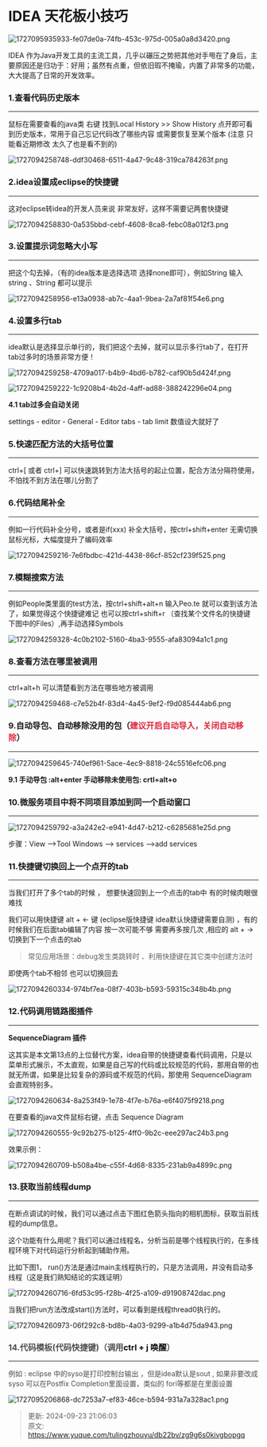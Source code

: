 # IDEA 天花板小技巧

![1727095935933-fe07de0a-74fb-453c-975d-005a0a8d3420.png](./img/aHINyWuihOaGhBxo/1727095935933-fe07de0a-74fb-453c-975d-005a0a8d3420-517698.png)

IDEA 作为Java开发工具的主流工具，几乎以碾压之势把其他对手甩在了身后，主要原因还是归功于：好用；虽然有点重，但依旧瑕不掩瑜，内置了非常多的功能，大大提高了日常的开发效率。

### **1.查看代码历史版本**
---

鼠标在需要查看的java类 右键 找到Local History >> Show History 点开即可看到历史版本，常用于自己忘记代码改了哪些内容 或需要恢复至某个版本 (注意 只能看近期修改 太久了也是看不到的)

![1727094258748-ddf30468-6511-4a47-9c48-319ca784263f.png](./img/aHINyWuihOaGhBxo/1727094258748-ddf30468-6511-4a47-9c48-319ca784263f-585278.png)

### **2.idea设置成eclipse的快捷键**
---

这对eclipse转idea的开发人员来说 非常友好，这样不需要记两套快捷键

![1727094258830-0a535bbd-cebf-4608-8ca8-febc08a012f3.png](./img/aHINyWuihOaGhBxo/1727094258830-0a535bbd-cebf-4608-8ca8-febc08a012f3-498877.png)

### **3.设置提示词忽略大小写**
---

把这个勾去掉，（有的idea版本是选择选项 选择none即可），例如String 输入string 、String 都可以提示

![1727094258956-e13a0938-ab7c-4aa1-9bea-2a7af81f54e6.png](./img/aHINyWuihOaGhBxo/1727094258956-e13a0938-ab7c-4aa1-9bea-2a7af81f54e6-906933.png)

### **4.设置多行tab**
---

idea默认是选择显示单行的，我们把这个去掉，就可以显示多行tab了，在打开tab过多时的场景非常方便！

![1727094259258-4709a017-b4b9-4bd6-b782-caf90b5d424f.png](./img/aHINyWuihOaGhBxo/1727094259258-4709a017-b4b9-4bd6-b782-caf90b5d424f-811952.png)

![1727094259222-1c9208b4-4b2d-4aff-ad88-388242296e04.png](./img/aHINyWuihOaGhBxo/1727094259222-1c9208b4-4b2d-4aff-ad88-388242296e04-530524.png)

**4.1 tab过多会自动关闭**

settings - editor - General - Editor tabs - tab limit 数值设大就好了

### **5.快速匹配方法的大括号位置**
---

ctrl+[    或者   ctrl+] 可以快速跳转到方法大括号的起止位置，配合方法分隔符使用，不怕找不到方法在哪儿分割了

### **6.代码结尾补全**
---

例如一行代码补全分号，或者是if(xxx) 补全大括号，按ctrl+shift+enter 无需切换鼠标光标，大幅度提升了编码效率

![1727094259216-7e6fbdbc-421d-4438-86cf-852cf239f525.png](./img/aHINyWuihOaGhBxo/1727094259216-7e6fbdbc-421d-4438-86cf-852cf239f525-293021.png)

### **7.模糊搜索方法**
---

例如People类里面的test方法，按ctrl+shift+alt+n 输入Peo.te 就可以查到该方法了，如果觉得这个快捷键难记 也可以按ctrl+shift+r （查找某个文件名的快捷键 下图中的Files）,再手动选择Symbols

![1727094259328-4c0b2102-5160-4ba3-9555-afa83094a1c1.png](./img/aHINyWuihOaGhBxo/1727094259328-4c0b2102-5160-4ba3-9555-afa83094a1c1-898162.png)

### **8.查看方法在哪里被调用**
---

ctrl+alt+h 可以清楚看到方法在哪些地方被调用

![1727094259468-c7e52b4f-83d4-4a45-9ef2-f9d085444ab6.png](./img/aHINyWuihOaGhBxo/1727094259468-c7e52b4f-83d4-4a45-9ef2-f9d085444ab6-616426.png)

### **9.自动导包、自动移除没用的包（****<font style="color:#DF2A3F;">建议开启自动导入，关闭自动移除</font>****）**
---

![1727094259645-740ef961-5ace-4ec9-8818-24c5516efc06.png](./img/aHINyWuihOaGhBxo/1727094259645-740ef961-5ace-4ec9-8818-24c5516efc06-391248.png)

**9.1 手动导包 :alt+enter 手动移除未使用包: crtl+alt+o**

### **10.微服务项目中将不同项目添加到同一个启动窗口**
---

![1727094259792-a3a242e2-e941-4d47-b212-c6285681e25d.png](./img/aHINyWuihOaGhBxo/1727094259792-a3a242e2-e941-4d47-b212-c6285681e25d-841219.png)

步骤：View ——>Tool Windows ——> services ——>add services

### **11.快捷键切换回上一个点开的tab**
---

当我们打开了多个tab的时候 ， 想要快速回到上一个点击的tab中 有的时候肉眼很难找

我们可以用快捷键 alt + ← 键 (eclipse版快捷键 idea默认快捷键需要自测) ，有的时候我们在后面tab编辑了内容 按一次可能不够 需要再多按几次 ,相应的 alt + → 切换到下一个点击的tab

>  常见应用场景：debug发生类跳转时 、利用快捷键在其它类中创建方法时 
>

即使两个tab不相邻 也可以切换回去

![1727094260334-974bf7ea-08f7-403b-b593-59315c348b4b.png](./img/aHINyWuihOaGhBxo/1727094260334-974bf7ea-08f7-403b-b593-59315c348b4b-238145.png)

### **12.代码调用链路图插件**
---

**SequenceDiagram 插件**

这其实是本文第13点的上位替代方案，idea自带的快捷键查看代码调用，只是以菜单形式展示，不太直观，如果是自己写的代码或比较规范的代码，那用自带的也就无所谓，如果是比较复杂的源码或不规范的代码，那使用 SequenceDiagram 会直观特别多。

![1727094260634-8a253f49-1e78-4f7e-b76a-e6f4075f9218.png](./img/aHINyWuihOaGhBxo/1727094260634-8a253f49-1e78-4f7e-b76a-e6f4075f9218-770254.png)

在要查看的java文件鼠标右键，点击 Sequence Diagram

![1727094260555-9c92b275-b125-4ff0-9b2c-eee297ac24b3.png](./img/aHINyWuihOaGhBxo/1727094260555-9c92b275-b125-4ff0-9b2c-eee297ac24b3-868200.png)

效果示例：

![1727094260709-b508a4be-c55f-4d68-8335-231ab9a4899c.png](./img/aHINyWuihOaGhBxo/1727094260709-b508a4be-c55f-4d68-8335-231ab9a4899c-666248.png)

### **13.获取当前线程dump**
---

在断点调试的时候，我们可以通过点击下图红色箭头指向的相机图标，获取当前线程的dump信息。

这个功能有什么用呢？我们可以通过线程名，分析当前是哪个线程执行的，在多线程环境下对代码运行分析起到辅助作用。

比如下图1， run()方法是通过main主线程执行的，只是方法调用，并没有启动多线程（这是我们熟知结论的实践证明）

![1727094260716-6fd53c95-f28b-4f25-a109-d91908742dac.png](./img/aHINyWuihOaGhBxo/1727094260716-6fd53c95-f28b-4f25-a109-d91908742dac-045355.png)

当我们把run方法改成start()方法时，可以看到是线程thread0执行的。

![1727094260973-06f292c8-bd8b-4a03-9299-a1b4d75da943.png](./img/aHINyWuihOaGhBxo/1727094260973-06f292c8-bd8b-4a03-9299-a1b4d75da943-678158.png)

### **<font style="color:rgb(79, 79, 79);">14.代码模板(代码快捷键)（调用</font>****<font style="color:rgb(13, 13, 13);">ctrl + j 唤醒</font>****<font style="color:rgb(79, 79, 79);">）</font>**
---

<font style="color:rgb(77, 77, 77);">例如 : eclipse 中的syso是打印控制台输出 ，但是idea默认是sout , 如果非要改成syso 可以在</font><font style="color:rgb(77, 77, 77);">Postfix Completion</font><font style="color:rgb(77, 77, 77);">里面设置，类似的 fori等都是在里面设置</font>

![1727095206868-dc7253a7-ef83-46ce-b594-931a7a328ac1.png](./img/aHINyWuihOaGhBxo/1727095206868-dc7253a7-ef83-46ce-b594-931a7a328ac1-403093.png)



> 更新: 2024-09-23 21:06:03  
> 原文: <https://www.yuque.com/tulingzhouyu/db22bv/zg9g6s0kivgbopgq>
